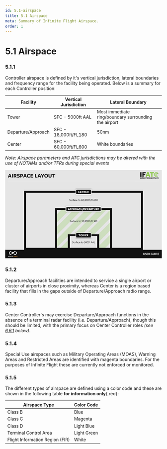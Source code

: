 ```yaml
---
id: 5.1-airspace
title: 5.1 Airspace
meta: Summary of Infinite Flight Airspace.
order: 1
---
```


# 5.1 Airspace

 

### 5.1.1 

Controller airspace is defined by it's vertical jurisdiction, lateral boundaries and frequency range for the facility being operated. Below is a summary for each Controller position:



| Facility           | Vertical Jurisdiction | Lateral Boundary                                     |
| ------------------ | --------------------- | ---------------------------------------------------- |
| Tower              | SFC - 5000ft AAL      | Most immediate ring/boundary surrounding the airport |
| Departure/Approach | SFC - 18,000ft/FL180  | 50nm                                                 |
| Center             | SFC - 60,000ft/FL600  | White boundaries                                     |

*Note: Airspace parameters and ATC jurisdictions may be altered with the use of NOTAMs and/or TFRs during special events*

![Image 5.1.1.1 - Airspace layout](_images/manual/graphics/atc-airspace-layout.jpg)



### 5.1.2 

Departure/Approach facilities are intended to service a single airport or cluster of airports in close proximity, whereas Center is a region based facility that fills in the gaps outside of Departure/Approach radio range.



### 5.1.3

Center Controller's may exercise Departure/Approach functions in the absence of a terminal radar facility (i.e. Departure/Approach), though this should be limited, with the primary focus on Center Controller roles *(see [6.6.1](/guide/atc-manual/6.-radar/6.6-center#6.6.1) below)*.



### 5.1.4

Special Use airspaces such as Military Operating Areas (MOAS), Warning Areas and Restricted Areas are identified with magenta boundaries. For the purposes of Infinite Flight these are currently not enforced or monitored.



### 5.1.5

The different types of airspace are defined using a color code and these are shown in the following table **for information only**{.red}:



| Airspace Type                   | Color Code  |
| ------------------------------- | ----------- |
| Class B                         | Blue        |
| Class C                         | Magenta     |
| Class D                         | Light Blue  |
| Terminal Control Area           | Light Green |
| Flight Information Region (FIR) | White       |

 